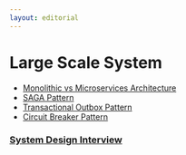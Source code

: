 ```yaml
---
layout: editorial
---
```


# Large Scale System

* [Monolithic vs Microservices Architecture](monolithic-vs-microservices-architecture.md)
* [SAGA Pattern](saga-pattern.md)
* [Transactional Outbox Pattern](transactional-outbox-pattern.md)
* [Circuit Breaker Pattern](circuit-breaker-pattern.md)

### [System Design Interview](system-design-interview)
